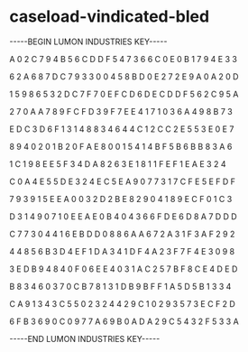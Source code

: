 # caseload-vindicated-bled

-----BEGIN LUMON INDUSTRIES KEY-----

A 0 2 C 7 9 4 B 5 6 C D D F 5 4 7 3 6 6 C 0 E 0 B 1 7 9 4 E 3 3

6 2 A 6 8 7 D C 7 9 3 3 0 0 4 5 8 B D 0 E 2 7 2 E 9 A 0 A 2 0 D

1 5 9 8 6 5 3 2 D C 7 F 7 0 E F C D 6 D E C D D F 5 6 2 C 9 5 A

2 7 0 A A 7 8 9 F C F D 3 9 F 7 E E 4 1 7 1 0 3 6 A 4 9 8 B 7 3

E D C 3 D 6 F 1 3 1 4 8 8 3 4 6 4 4 C 1 2 C C 2 E 5 5 3 E 0 E 7

8 9 4 0 2 0 1 B 2 0 F A E 8 0 0 1 5 4 1 4 B F 5 B 6 B B 8 3 A 6

1 C 1 9 8 E E 5 F 3 4 D A 8 2 6 3 E 1 8 1 1 F E F 1 E A E 3 2 4

C 0 A 4 E 5 5 D E 3 2 4 E C 5 E A 9 0 7 7 3 1 7 C F E 5 E F D F

7 9 3 9 1 5 E E A 0 0 3 2 D 2 B E 8 2 9 0 4 1 8 9 E C F 0 1 C 3

D 3 1 4 9 0 7 1 0 E E A E 0 B 4 0 4 3 6 6 F D E 6 D 8 A 7 D D D

C 7 7 3 0 4 4 1 6 E B D D 0 8 8 6 A A 6 7 2 A 3 1 F 3 A F 2 9 2

4 4 8 5 6 B 3 D 4 E F 1 D A 3 4 1 D F 4 A 2 3 F 7 F 4 E 3 0 9 8

3 E D B 9 4 8 4 0 F 0 6 E E 4 0 3 1 A C 2 5 7 B F 8 C E 4 D E D

B 8 3 4 6 0 3 7 0 C B 7 8 1 3 1 D B 9 B F F 1 A 5 D 5 B 1 3 3 4

C A 9 1 3 4 3 C 5 5 0 2 3 2 4 4 2 9 C 1 0 2 9 3 5 7 3 E C F 2 D

6 F B 3 6 9 0 C 0 9 7 7 A 6 9 B 0 A D A 2 9 C 5 4 3 2 F 5 3 3 A

-----END LUMON INDUSTRIES KEY-----
